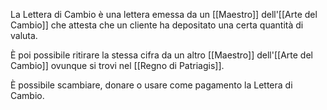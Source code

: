 La Lettera di Cambio è una lettera emessa da un [[Maestro]] dell'[[Arte del Cambio]] che attesta che un cliente ha depositato una certa quantità di valuta. 

È poi possibile ritirare la stessa cifra da un altro [[Maestro]] dell'[[Arte del Cambio]] ovunque si trovi nel [[Regno di Patriagis]].

È possibile scambiare, donare o usare come pagamento la Lettera di Cambio. 
